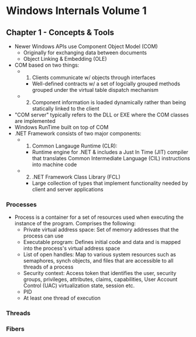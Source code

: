# Windows Internals Volume 1

## Chapter 1 - Concepts & Tools
- Newer Windows APIs use Component Object Model (COM)
  - Originally for exchanging data between documents
  - Object Linking & Embedding (OLE)
- COM based on two things:
  - 1. Clients communicate w/ objects through interfaces
    - Well-defined contracts w/ a set of logcially grouped methods grouped under the virtual table dispatch mechanism
  - 2. Component information is loaded dynamically rather than being statically linked to the client
- "COM server" typically refers to the DLL or EXE where the COM classes are implemented
- Windows RunTime built on top of COM
- .NET Framework consists of two major components:
  - 1. Common Langauge Runtime (CLR):
    - Runtime engine for .NET & includes a Just In Time (JIT) compiler that translates Common Intermediate Language (CIL) instructions into machine code
  - 2. .NET Framework Class Library (FCL)
    - Large collection of types that implement functionality needed by client and server applications
### Processes
  - Process is a container for a set of resources used when executing the instance of the program. Comprises the following:
    - Private virtual address space: Set of memory addresses that the process can use
    - Executable program: Defines initial code and data and is mapped into the process's virtual address space 
    - List of open handles: Map to various system resources such as semaphores, synch objects, and files that are accessible to all threads of a process
    - Security context: Access token that identifies the user, security groups, privileges, attributes, claims, capabilities, User Account Control (UAC) virtualization state, session etc.
    - PID
    - At least one thread of execution 
### Threads

### Fibers